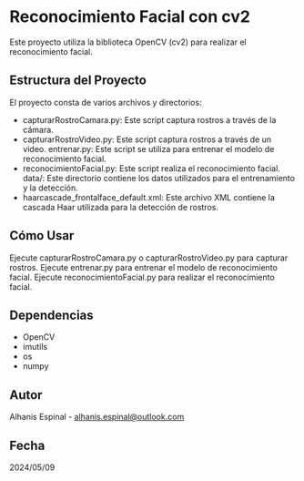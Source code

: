 # Reconocimiento Facial con cv2
Este proyecto utiliza la biblioteca OpenCV (cv2) para realizar el reconocimiento facial.

## Estructura del Proyecto
El proyecto consta de varios archivos y directorios:

- capturarRostroCamara.py: Este script captura rostros a través de la cámara.
- capturarRostroVideo.py: Este script captura rostros a través de un video.
entrenar.py: Este script se utiliza para entrenar el modelo de reconocimiento facial.
- reconocimientoFacial.py: Este script realiza el reconocimiento facial.
data/: Este directorio contiene los datos utilizados para el entrenamiento y la detección.
- haarcascade_frontalface_default.xml: Este archivo XML contiene la cascada Haar utilizada para la detección de rostros.
## Cómo Usar
Ejecute capturarRostroCamara.py o capturarRostroVideo.py para capturar rostros.
Ejecute entrenar.py para entrenar el modelo de reconocimiento facial.
Ejecute reconocimientoFacial.py para realizar el reconocimiento facial.


## Dependencias
- OpenCV
- imutils
- os
- numpy

## Autor
Alhanis Espinal - alhanis.espinal@outlook.com

## Fecha
2024/05/09
